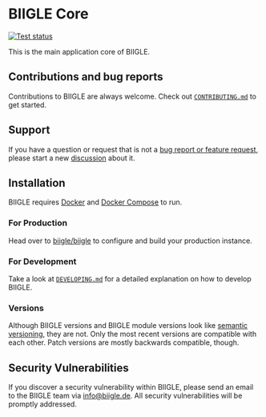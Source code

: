 # BIIGLE Core

[![Test status](https://github.com/biigle/core/workflows/Tests/badge.svg)](https://github.com/biigle/core/actions?query=workflow%3ATests)

This is the main application core of BIIGLE.

## Contributions and bug reports

Contributions to BIIGLE are always welcome. Check out [`CONTRIBUTING.md`](CONTRIBUTING.md) to get started.

## Support

If you have a question or request that is not a [bug report or feature request](CONTRIBUTING.md), please start a new [discussion](https://github.com/orgs/biigle/discussions) about it.

## Installation

BIIGLE requires [Docker](https://docs.docker.com/install/) and [Docker Compose](https://docs.docker.com/compose/install/) to run.

### For Production

Head over to [biigle/biigle](https://github.com/biigle/biigle) to configure and build your production instance.

### For Development

Take a look at [`DEVELOPING.md`](DEVELOPING.md) for a detailed explanation on how to develop BIIGLE.

### Versions

Although BIIGLE versions and BIIGLE module versions look like [semantic versioning](https://semver.org/), they are not. Only the most recent versions are compatible with each other. Patch versions are mostly backwards compatible, though.

## Security Vulnerabilities

If you discover a security vulnerability within BIIGLE, please send an email to the BIIGLE team via <info@biigle.de>. All security vulnerabilities will be promptly addressed.
